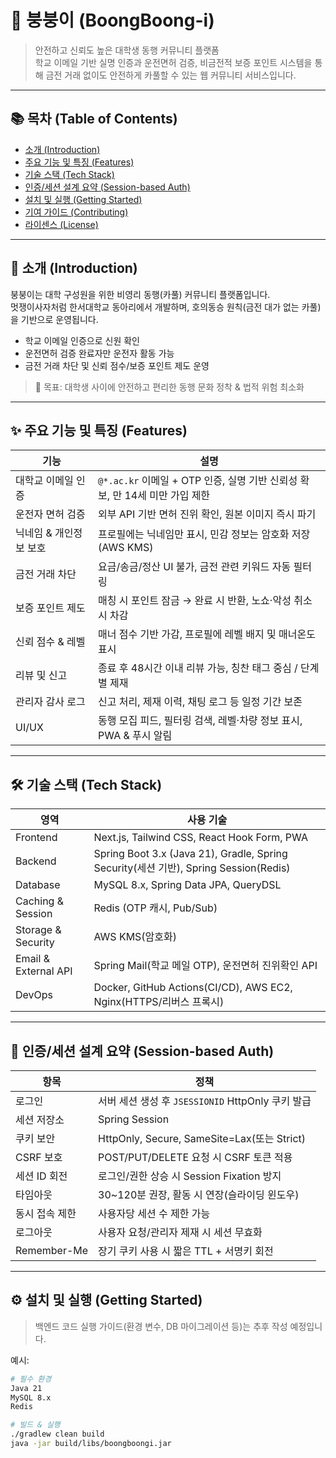 # 🚗 붕붕이 (BoongBoong-i)

> 안전하고 신뢰도 높은 대학생 동행 커뮤니티 플랫폼  
> 학교 이메일 기반 실명 인증과 운전면허 검증, 비금전적 보증 포인트 시스템을 통해 금전 거래 없이도 안전하게 카풀할 수 있는 웹 커뮤니티 서비스입니다.

---

## 📚 목차 (Table of Contents)
- [소개 (Introduction)](#-소개-introduction)
- [주요 기능 및 특징 (Features)](#-주요-기능-및-특징-features)
- [기술 스택 (Tech Stack)](#-기술-스택-tech-stack)
- [인증/세션 설계 요약 (Session-based Auth)](#-인증세션-설계-요약-session-based-auth)
- [설치 및 실행 (Getting Started)](#-설치-및-실행-getting-started)
- [기여 가이드 (Contributing)](#-기여-가이드-contributing)
- [라이센스 (License)](#-라이센스-license)

---

## 🧭 소개 (Introduction)

붕붕이는 대학 구성원을 위한 비영리 동행(카풀) 커뮤니티 플랫폼입니다.  
멋쟁이사자처럼 한서대학교 동아리에서 개발하며, 호의동승 원칙(금전 대가 없는 카풀)을 기반으로 운영됩니다.  

- 학교 이메일 인증으로 신원 확인  
- 운전면허 검증 완료자만 운전자 활동 가능  
- 금전 거래 차단 및 신뢰 점수/보증 포인트 제도 운영  

> 🎯 목표: 대학생 사이에 안전하고 편리한 동행 문화 정착 & 법적 위험 최소화

---

## ✨ 주요 기능 및 특징 (Features)

| 기능 | 설명 |
|------|------|
| 대학교 이메일 인증 | `@*.ac.kr` 이메일 + OTP 인증, 실명 기반 신뢰성 확보, 만 14세 미만 가입 제한 |
| 운전자 면허 검증 | 외부 API 기반 면허 진위 확인, 원본 이미지 즉시 파기 |
| 닉네임 & 개인정보 보호 | 프로필에는 닉네임만 표시, 민감 정보는 암호화 저장 (AWS KMS) |
| 금전 거래 차단 | 요금/송금/정산 UI 불가, 금전 관련 키워드 자동 필터링 |
| 보증 포인트 제도 | 매칭 시 포인트 잠금 → 완료 시 반환, 노쇼·악성 취소 시 차감 |
| 신뢰 점수 & 레벨 | 매너 점수 기반 가감, 프로필에 레벨 배지 및 매너온도 표시 |
| 리뷰 및 신고 | 종료 후 48시간 이내 리뷰 가능, 칭찬 태그 중심 / 단계별 제재 |
| 관리자 감사 로그 | 신고 처리, 제재 이력, 채팅 로그 등 일정 기간 보존 |
| UI/UX | 동행 모집 피드, 필터링 검색, 레벨·차량 정보 표시, PWA & 푸시 알림 |

---

## 🛠 기술 스택 (Tech Stack)

| 영역 | 사용 기술 |
|------|-----------|
| Frontend | Next.js, Tailwind CSS, React Hook Form, PWA |
| Backend | Spring Boot 3.x (Java 21), Gradle, Spring Security(세션 기반), Spring Session(Redis) |
| Database | MySQL 8.x, Spring Data JPA, QueryDSL |
| Caching & Session | Redis (OTP 캐시, Pub/Sub) |
| Storage & Security | AWS KMS(암호화) |
| Email & External API | Spring Mail(학교 메일 OTP), 운전면허 진위확인 API |
| DevOps | Docker, GitHub Actions(CI/CD), AWS EC2, Nginx(HTTPS/리버스 프록시) |

---

## 🔐 인증/세션 설계 요약 (Session-based Auth)

| 항목 | 정책 |
|------|------|
| 로그인 | 서버 세션 생성 후 `JSESSIONID` HttpOnly 쿠키 발급 |
| 세션 저장소 | Spring Session |
| 쿠키 보안 | HttpOnly, Secure, SameSite=Lax(또는 Strict) |
| CSRF 보호 | POST/PUT/DELETE 요청 시 CSRF 토큰 적용 |
| 세션 ID 회전 | 로그인/권한 상승 시 Session Fixation 방지 |
| 타임아웃 | 30~120분 권장, 활동 시 연장(슬라이딩 윈도우) |
| 동시 접속 제한 | 사용자당 세션 수 제한 가능 |
| 로그아웃 | 사용자 요청/관리자 제재 시 세션 무효화 |
| Remember-Me | 장기 쿠키 사용 시 짧은 TTL + 서명키 회전 |

---

## ⚙ 설치 및 실행 (Getting Started)

> 백엔드 코드 실행 가이드(환경 변수, DB 마이그레이션 등)는 추후 작성 예정입니다.

예시:
```bash
# 필수 환경
Java 21
MySQL 8.x
Redis

# 빌드 & 실행
./gradlew clean build
java -jar build/libs/boongboongi.jar
